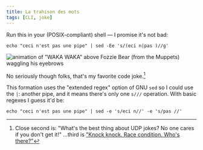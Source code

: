 ```yaml
---
title: La trahison des mots
tags: [CLI, joke]
---
```


Run this in your (POSIX-compliant) shell — I promise it's not bad:

    echo "ceci n'est pas une pipe" | sed -Ee 's/(eci n|pas )//g'

![animation of "WAKA WAKA" above Fozzie Bear (from the Muppets) waggling his eyebrows](http://i.imgur.com/57UvJmY.gif)

No seriously though folks, that's my favorite code joke.[^1]

[^1]: Close second is: "What's the best thing about UDP jokes? No one cares if you don't get it!" ...third is ["Knock knock. Race condition. Who's there?"](https://twitter.com/iamdevloper/status/399991896862638081)

This formation uses the "extended regex" option of GNU `sed` so I could use the `|`: another pipe, and it means there's only one `s///` operation. With basic regexes I guess it'd be:

    echo "ceci n'est pas une pipe" | sed -e 's/eci n//' -e 's/pas //'

